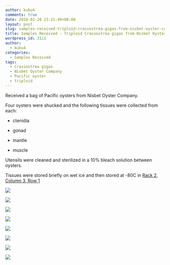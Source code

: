 ```yaml
---
author: kubu4
comments: true
date: 2018-02-28 23:21:49+00:00
layout: post
slug: samples-received-triploid-crassostrea-gigas-from-nisbet-oyster-company
title: Samples Received - Triploid Crassostrea gigas from Nisbet Oyster Company
wordpress_id: 3111
author:
  - kubu4
categories:
  - Samples Received
tags:
  - Crassostrea gigas
  - Nisbet Oyster Company
  - Pacific oyster
  - triploid
---
```


Received a bag of Pacific oysters from Nisbet Oyster Company.

Four oysters were shucked and the following tissues were collected from each:





  * ctenidia


  * gonad


  * mantle


  * muscle



Utensils were cleaned and sterilized in a 10% bleach solution between oysters.

Tissues were stored briefly on wet ice and then stored at -80C in [Rack 2, Column 3, Row 1](https://docs.google.com/spreadsheets/d/1Qsvz3QTURlPF_hX05BQxjom3484WuMfqQ1ILl9LEljU/edit?usp=sharing)

![](https://owl.fish.washington.edu/Athaliana/20180228_01.jpg)

![](https://owl.fish.washington.edu/Athaliana/20180228_02.jpg)

![](https://owl.fish.washington.edu/Athaliana/20180228_03.jpg)

![](https://owl.fish.washington.edu/Athaliana/20180228_04.jpg)

![](https://owl.fish.washington.edu/Athaliana/20180228_05.jpg)

![](https://owl.fish.washington.edu/Athaliana/20180228_06.jpg)

![](https://owl.fish.washington.edu/Athaliana/20180228_07.jpg)

![](https://owl.fish.washington.edu/Athaliana/20180228_08.jpg)
